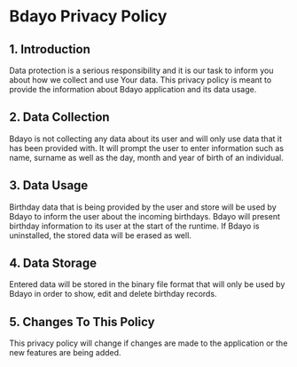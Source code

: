 # **Bdayo Privacy Policy**

## 1. Introduction
Data protection is a serious responsibility and it is our task to inform you about how we collect and use Your data. This privacy policy is meant to provide the information about Bdayo application and its data usage.

## 2. Data Collection
Bdayo is not collecting any data about its user and will only use data that it has been provided with. It will prompt the user to enter information such as name, surname as well as the day, month and year of birth of an individual.

## 3. Data Usage
Birthday data that is being provided by the user and store will be used by Bdayo to inform the user about the incoming birthdays. Bdayo will present birthday information to its user at the start of the runtime. If Bdayo is uninstalled, the stored data will be erased as well.

## 4. Data Storage
Entered data will be stored in the binary file format that will only be used by Bdayo in order to show, edit and delete birthday records.

## 5. Changes To This Policy
This privacy policy will change if changes are made to the application or the new features are being added.
